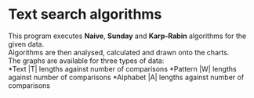 # Text search algorithms
This program executes **Naive**, **Sunday** and **Karp-Rabin** algorithms for the given data.\
Algorithms are then analysed, calculated and drawn onto the charts.\
The graphs are available for three types of data:\
*Text |T| lengths against number of comparisons
*Pattern |W| lengths against number of comparisons
*Alphabet |A| lengths against number of comparisons